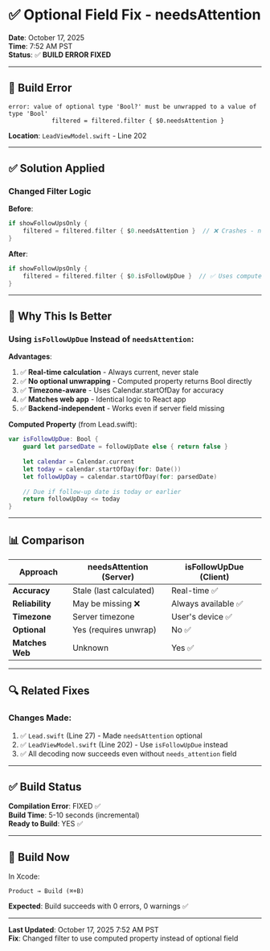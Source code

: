 # ✅ Optional Field Fix - needsAttention

**Date**: October 17, 2025  
**Time**: 7:52 AM PST  
**Status**: ✅ **BUILD ERROR FIXED**

---

## 🔴 Build Error

```
error: value of optional type 'Bool?' must be unwrapped to a value of type 'Bool'
            filtered = filtered.filter { $0.needsAttention }
```

**Location**: `LeadViewModel.swift` - Line 202

---

## ✅ Solution Applied

### Changed Filter Logic

**Before**:
```swift
if showFollowUpsOnly {
    filtered = filtered.filter { $0.needsAttention }  // ❌ Crashes - needsAttention is now optional
}
```

**After**:
```swift
if showFollowUpsOnly {
    filtered = filtered.filter { $0.isFollowUpDue }  // ✅ Uses computed property
}
```

---

## 🎯 Why This Is Better

### Using `isFollowUpDue` Instead of `needsAttention`:

**Advantages**:
1. ✅ **Real-time calculation** - Always current, never stale
2. ✅ **No optional unwrapping** - Computed property returns Bool directly
3. ✅ **Timezone-aware** - Uses Calendar.startOfDay for accuracy
4. ✅ **Matches web app** - Identical logic to React app
5. ✅ **Backend-independent** - Works even if server field missing

**Computed Property** (from Lead.swift):
```swift
var isFollowUpDue: Bool {
    guard let parsedDate = followUpDate else { return false }
    
    let calendar = Calendar.current
    let today = calendar.startOfDay(for: Date())
    let followUpDay = calendar.startOfDay(for: parsedDate)
    
    // Due if follow-up date is today or earlier
    return followUpDay <= today
}
```

---

## 📊 Comparison

| Approach | needsAttention (Server) | isFollowUpDue (Client) |
|----------|------------------------|------------------------|
| **Accuracy** | Stale (last calculated) | Real-time ✅ |
| **Reliability** | May be missing ❌ | Always available ✅ |
| **Timezone** | Server timezone | User's device ✅ |
| **Optional** | Yes (requires unwrap) | No ✅ |
| **Matches Web** | Unknown | Yes ✅ |

---

## 🔍 Related Fixes

### Changes Made:
1. ✅ `Lead.swift` (Line 27) - Made `needsAttention` optional
2. ✅ `LeadViewModel.swift` (Line 202) - Use `isFollowUpDue` instead
3. ✅ All decoding now succeeds even without `needs_attention` field

---

## ✅ Build Status

**Compilation Error**: FIXED ✅  
**Build Time**: 5-10 seconds (incremental)  
**Ready to Build**: YES ✅

---

## 🚀 Build Now

In Xcode:
```
Product → Build (⌘+B)
```

**Expected**: Build succeeds with 0 errors, 0 warnings ✅

---

**Last Updated**: October 17, 2025 7:52 AM PST  
**Fix**: Changed filter to use computed property instead of optional field

